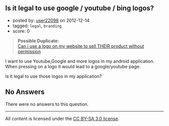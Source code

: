 ## Is it legal to use google / youtube / bing logos?

- posted by: [user22098](https://stackexchange.com/users/-1/22098-user22098) on 2012-12-14
- tagged: `legal`, `branding`
- score: 0

> **Possible Duplicate:**  
> [Can i use a logo on my website to sell THEIR product without permission](http://answers.onstartups.com/questions/44424/can-i-use-a-logo-on-my-website-to-sell-their-product-without-permission)  

<!-- End of automatically inserted text -->

I want to use Youtube,Google and more logos in my android application.
When pressing on a logo it would lead to a google/youtube page.

Is it legal to use those logos in my application? 

## No Answers

There were no answers to this question.


---

All content is licensed under the [CC BY-SA 3.0 license](https://creativecommons.org/licenses/by-sa/3.0/).
